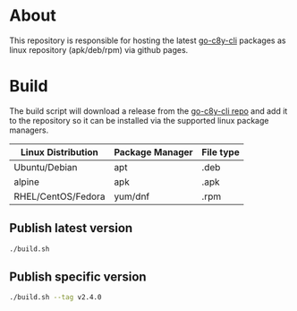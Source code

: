 
# About

This repository is responsible for hosting the latest [go-c8y-cli](https://goc8ycli.netlify.app/) packages as linux repository (apk/deb/rpm) via github pages.

# Build

The build script will download a release from the [go-c8y-cli repo](https://github.com/reubenmiller/go-c8y-cli) and add it to the repository so it can be installed via the supported linux package managers.

|Linux Distribution|Package Manager|File type|
|------------------|---------------|---------|
|Ubuntu/Debian|apt|.deb|
|alpine|apk|.apk|
|RHEL/CentOS/Fedora|yum/dnf|.rpm|

## Publish latest version

```sh
./build.sh
```

## Publish specific version

```sh
./build.sh --tag v2.4.0
```
